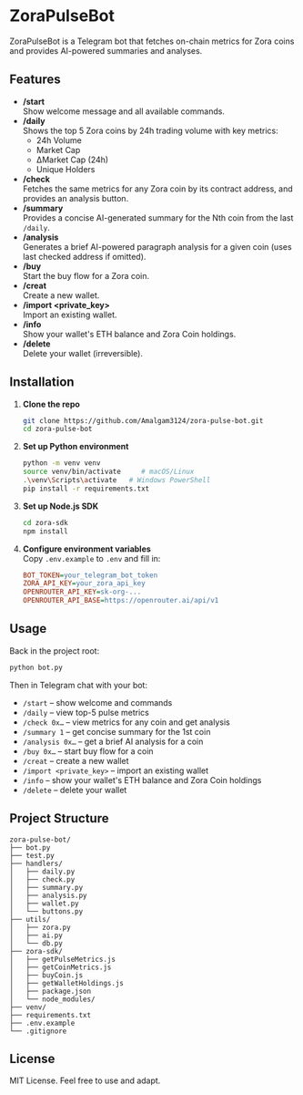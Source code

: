 # ZoraPulseBot

ZoraPulseBot is a Telegram bot that fetches on-chain metrics for Zora coins and provides AI-powered summaries and analyses.

## Features

- **/start**  
  Show welcome message and all available commands.
- **/daily**  
  Shows the top 5 Zora coins by 24h trading volume with key metrics:
  - 24h Volume  
  - Market Cap  
  - ΔMarket Cap (24h)  
  - Unique Holders  
- **/check <contract>**  
  Fetches the same metrics for any Zora coin by its contract address, and provides an analysis button.
- **/summary <number>**  
  Provides a concise AI-generated summary for the Nth coin from the last `/daily`.
- **/analysis <contract>**  
  Generates a brief AI-powered paragraph analysis for a given coin (uses last checked address if omitted).
- **/buy <contract>**  
  Start the buy flow for a Zora coin.
- **/creat**  
  Create a new wallet.
- **/import <private_key>**  
  Import an existing wallet.
- **/info**  
  Show your wallet's ETH balance and Zora Coin holdings.
- **/delete**  
  Delete your wallet (irreversible).

## Installation

1. **Clone the repo**  
   ```bash
   git clone https://github.com/Amalgam3124/zora-pulse-bot.git
   cd zora-pulse-bot
   ```

2. **Set up Python environment**  
   ```bash
   python -m venv venv
   source venv/bin/activate     # macOS/Linux
   .\venv\Scripts\activate   # Windows PowerShell
   pip install -r requirements.txt
   ```

3. **Set up Node.js SDK**  
   ```bash
   cd zora-sdk
   npm install
   ```

4. **Configure environment variables**  
   Copy `.env.example` to `.env` and fill in:
   ```ini
   BOT_TOKEN=your_telegram_bot_token
   ZORA_API_KEY=your_zora_api_key
   OPENROUTER_API_KEY=sk-org-...
   OPENROUTER_API_BASE=https://openrouter.ai/api/v1
   ```

## Usage

Back in the project root:

```bash
python bot.py
```

Then in Telegram chat with your bot:

- `/start` – show welcome and commands  
- `/daily` – view top-5 pulse metrics  
- `/check 0x…` – view metrics for any coin and get analysis  
- `/summary 1` – get concise summary for the 1st coin  
- `/analysis 0x…` – get a brief AI analysis for a coin  
- `/buy 0x…` – start buy flow for a coin  
- `/creat` – create a new wallet  
- `/import <private_key>` – import an existing wallet  
- `/info` – show your wallet's ETH balance and Zora Coin holdings  
- `/delete` – delete your wallet

## Project Structure

```
zora-pulse-bot/
├── bot.py
├── test.py
├── handlers/
│   ├── daily.py
│   ├── check.py
│   ├── summary.py
│   ├── analysis.py
│   ├── wallet.py
│   └── buttons.py
├── utils/
│   ├── zora.py
│   ├── ai.py
│   └── db.py
├── zora-sdk/
│   ├── getPulseMetrics.js
│   ├── getCoinMetrics.js
│   ├── buyCoin.js
│   ├── getWalletHoldings.js
│   ├── package.json
│   └── node_modules/
├── venv/
├── requirements.txt
├── .env.example
└── .gitignore
```

## License

MIT License. Feel free to use and adapt.
